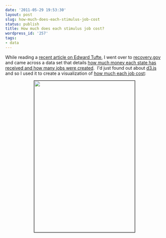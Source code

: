 ```yaml
---
date: '2011-05-29 19:53:30'
layout: post
slug: how-much-does-each-stimulus-job-cost
status: publish
title: How much does each stimulus job cost?
wordpress_id: '257'
tags:
- data
---
```


While reading a <a href="http://www.washingtonmonthly.com/magazine/mayjune_2011/features/the_information_sage029137.php?page=all">recent article on Edward Tufte</a>, I went over to <a href="http://www.recovery.gov/">recovery.gov</a> and came across a data set that details <a href="http://www.recovery.gov/pages/textview.aspx?data=recipientHomeMap">how much money each state has received and how many jobs were created</a>.  I'd just found out about <a href="http://mbostock.github.com/d3/">d3.js</a> and so I used it to create a visualization of <a href="http://projects.endot.org/viz/recovery.gov/cost.html">how much each job cost</a>:

<p style="text-align: center;"><a href="http://projects.endot.org/viz/recovery.gov/cost.html" target="_blank"><img class="size-full wp-image-263 aligncenter" style="border: 1px solid black;" title="job cost" src="/uploads/2011/05/cost_small.png" alt="" width="320" height="480" /></a></p>
